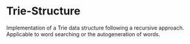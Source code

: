 # Trie-Structure
Implementation of a Trie data structure following a recursive approach.
Applicable to word searching or the autogeneration of words.
